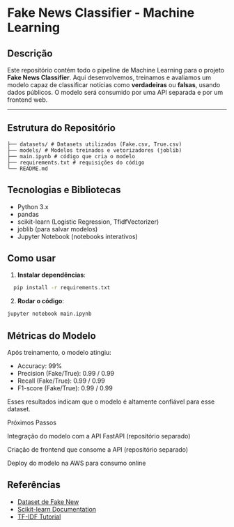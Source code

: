 # Fake News Classifier - Machine Learning

## Descrição
Este repositório contém todo o pipeline de Machine Learning para o projeto **Fake News Classifier**. Aqui desenvolvemos, treinamos e avaliamos um modelo capaz de classificar notícias como **verdadeiras** ou **falsas**, usando dados públicos. O modelo será consumido por uma API separada e por um frontend web.

---

## Estrutura do Repositório
```
├── datasets/ # Datasets utilizados (Fake.csv, True.csv)
├── models/ # Modelos treinados e vetorizadores (joblib)
├── main.ipynb # código que cria o modelo
├── requirements.txt # requisições do código
└── README.md
```

## Tecnologias e Bibliotecas
- Python 3.x
- pandas
- scikit-learn (Logistic Regression, TfidfVectorizer)
- joblib (para salvar modelos)
- Jupyter Notebook (notebooks interativos)

## Como usar

1. **Instalar dependências**:

```bash 
  pip install -r requirements.txt
```

2. **Rodar o código**:

```bash
jupyter notebook main.ipynb
```

## Métricas do Modelo
Após treinamento, o modelo atingiu:
- Accuracy: 99%
- Precision (Fake/True): 0.99 / 0.99
- Recall (Fake/True): 0.99 / 0.99
- F1-score (Fake/True): 0.99 / 0.99

Esses resultados indicam que o modelo é altamente confiável para esse dataset.

Próximos Passos

Integração do modelo com a API FastAPI (repositório separado)

Criação de frontend que consome a API (repositório separado)

Deploy do modelo na AWS para consumo online

## Referências
- [Dataset de Fake New](https://www.kaggle.com/datasets)
- [Scikit-learn Documentation](https://scikit-learn.org/stable/)
- [TF-IDF Tutorial](https://scikit-learn.org/stable/modules/feature_extraction.html#text-feature-extraction)

